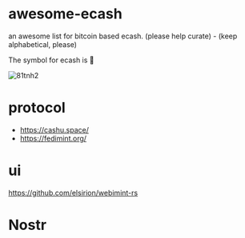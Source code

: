 # awesome-ecash
an awesome list for bitcoin based ecash. (please help curate) - (keep alphabetical, please)

The symbol for ecash is 🔩

![81tnh2](https://github.com/EthnTuttle/awesome-ecash/assets/133234413/de711196-822f-457b-852e-d0655828b162)

# protocol

- https://cashu.space/
- https://fedimint.org/

# ui

https://github.com/elsirion/webimint-rs

# Nostr
